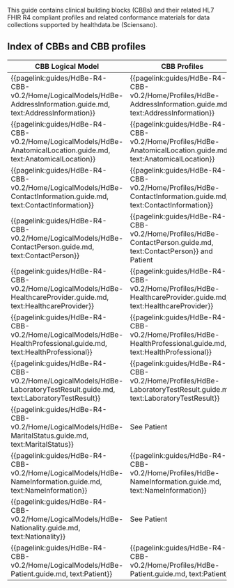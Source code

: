 This guide contains clinical building blocks (CBBs) and their related HL7 FHIR R4 compliant profiles and related conformance materials for data collections supported by healthdata.be (Sciensano).

## Index of CBBs and CBB profiles

| **CBB Logical Model** | **CBB Profiles** |  
|---|---|
| {{pagelink:guides/HdBe-R4-CBB-v0.2/Home/LogicalModels/HdBe-AddressInformation.guide.md, text:AddressInformation}} | {{pagelink:guides/HdBe-R4-CBB-v0.2/Home/Profiles/HdBe-AddressInformation.guide.md, text:AddressInformation}} | 
| {{pagelink:guides/HdBe-R4-CBB-v0.2/Home/LogicalModels/HdBe-AnatomicalLocation.guide.md, text:AnatomicalLocation}} | {{pagelink:guides/HdBe-R4-CBB-v0.2/Home/Profiles/HdBe-AnatomicalLocation.guide.md, text:AnatomicalLocation}} | 
| {{pagelink:guides/HdBe-R4-CBB-v0.2/Home/LogicalModels/HdBe-ContactInformation.guide.md, text:ContactInformation}} | {{pagelink:guides/HdBe-R4-CBB-v0.2/Home/Profiles/HdBe-ContactInformation.guide.md, text:ContactInformation}}| 
| {{pagelink:guides/HdBe-R4-CBB-v0.2/Home/LogicalModels/HdBe-ContactPerson.guide.md, text:ContactPerson}} | {{pagelink:guides/HdBe-R4-CBB-v0.2/Home/Profiles/HdBe-ContactPerson.guide.md, text:ContactPerson}} and Patient   | 
| {{pagelink:guides/HdBe-R4-CBB-v0.2/Home/LogicalModels/HdBe-HealthcareProvider.guide.md, text:HealthcareProvider}} | {{pagelink:guides/HdBe-R4-CBB-v0.2/Home/Profiles/HdBe-HealthcareProvider.guide.md, text:HealthcareProvider}} | 
| {{pagelink:guides/HdBe-R4-CBB-v0.2/Home/LogicalModels/HdBe-HealthProfessional.guide.md, text:HealthProfessional}} | {{pagelink:guides/HdBe-R4-CBB-v0.2/Home/Profiles/HdBe-HealthProfessional.guide.md, text:HealthProfessional}} | 
| {{pagelink:guides/HdBe-R4-CBB-v0.2/Home/LogicalModels/HdBe-LaboratoryTestResult.guide.md, text:LaboratoryTestResult}} | {{pagelink:guides/HdBe-R4-CBB-v0.2/Home/Profiles/HdBe-LaboratoryTestResult.guide.md, text:LaboratoryTestResult}} | 
| {{pagelink:guides/HdBe-R4-CBB-v0.2/Home/LogicalModels/HdBe-MaritalStatus.guide.md, text:MaritalStatus}} | See Patient |
| {{pagelink:guides/HdBe-R4-CBB-v0.2/Home/LogicalModels/HdBe-NameInformation.guide.md, text:NameInformation}} | {{pagelink:guides/HdBe-R4-CBB-v0.2/Home/Profiles/HdBe-NameInformation.guide.md, text:NameInformation}} | 
| {{pagelink:guides/HdBe-R4-CBB-v0.2/Home/LogicalModels/HdBe-Nationality.guide.md, text:Nationality}} | See Patient | 
| {{pagelink:guides/HdBe-R4-CBB-v0.2/Home/LogicalModels/HdBe-Patient.guide.md, text:Patient}} | {{pagelink:guides/HdBe-R4-CBB-v0.2/Home/Profiles/HdBe-Patient.guide.md, text:Patient}} | 
